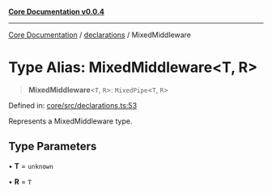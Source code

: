 [**Core Documentation v0.0.4**](../../README.md)

***

[Core Documentation](../../modules.md) / [declarations](../README.md) / MixedMiddleware

# Type Alias: MixedMiddleware\<T, R\>

> **MixedMiddleware**\<`T`, `R`\>: `MixedPipe`\<`T`, `R`\>

Defined in: [core/src/declarations.ts:53](https://github.com/stonemjs/core/blob/e4675fc5d1a8e120fdb4d54e226a2496fdda3681/src/declarations.ts#L53)

Represents a MixedMiddleware type.

## Type Parameters

• **T** = `unknown`

• **R** = `T`
